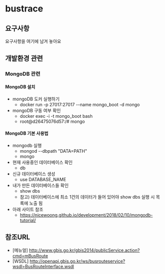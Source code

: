 # bustrace

## 요구사항

요구사항을 여기에 남겨 놓아요

## 개발환경 관련

### MongoDB 관련

#### MongoDB 설치

- mongoDB 도커 실행하기
    - docker run -p 27017:27017 --name mongo_boot -d mongo
- mongoDB 구동 여부 확인
    - docker exec -i -t mongo_boot bash
    - root@d26475076d57:/# mongo

#### MongoDB 기본 사용법

- mongodb 실행
    - mongod --dbpath "DATA=PATH"
    - mongo
- 현재 사용중인 데이터베이스 확인
    - db
- 신규 데이터베이스 생성
    - use DATABASE_NAME
- 내가 만든 데이터베이스들 확인
    - show dbs
    - 참고) 데이터베이스에 최소 1건의 데이터가 들어 있어야 show dbs 실행 시 목록에 노출 됨
- 아래 사이트 참조
    - https://nicewoong.github.io/development/2018/02/10/mongodb-tutorial/

## 참조URL

- [메뉴얼] http://www.gbis.go.kr/gbis2014/publicService.action?cmd=mBusRoute
- [WSDL] http://openapi.gbis.go.kr/ws/busrouteservice?wsdl=BusRouteInterface.wsdl
